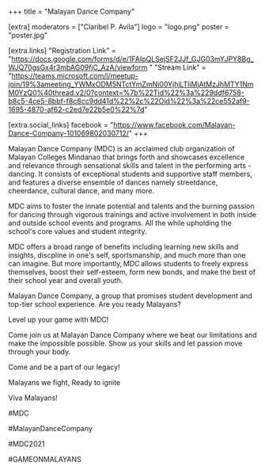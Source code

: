 +++
title = "Malayan Dance Company"

[extra]
moderators = ["Claribel P. Avila"]
logo = "logo.png"
poster = "poster.jpg"

[extra.links]
"Registration Link" = "https://docs.google.com/forms/d/e/1FAIpQLSejSF2JJf_GJG03mYJPY8Bg_WJQ70gsGx4r3mbAG09fjC_AzA/viewform "
"Stream Link" = "https://teams.microsoft.com/l/meetup-join/19%3ameeting_YWMxODM5NTctYmZmNi00YjhjLTliMjAtMzJhMTY1NmM0YzQ0%40thread.v2/0?context=%7b%22Tid%22%3a%229ddf6758-b8c5-4ce5-8bbf-f8c8cc9dd41d%22%2c%22Oid%22%3a%22ce552af9-1695-4870-af62-c2ed7e22b5e0%22%7d"

[extra.social_links]
facebook = "https://www.facebook.com/Malayan-Dance-Company-101069802030712/"
+++

Malayan Dance Company (MDC) is an acclaimed club organization of Malayan Colleges Mindanao that brings forth and showcases excellence and relevance through sensational skills and talent in the performing arts - dancing. It consists of exceptional students and supportive staff members, and features a diverse ensemble of dances namely streetdance, cheerdance, cultural dance, and many more. 

MDC aims to foster the innate potential and talents and the burning passion for dancing through vigorous trainings and active involvement in both inside and outside school events and programs. All the while upholding the school's core values and student integrity. 

MDC offers a broad range of benefits including learning new skills and insights, discpline in one's self, sportsmanship, and much more than one can imagine. But more importantly, MDC allows students to freely express themselves, boost their self-esteem, form new bonds, and make the best of their school year and overall youth. 

Malayan Dance Company, a group that promises student development and top-tier school experience. Are you ready Malayans? 

Level up your game with MDC! 

Come join us at Malayan Dance Company where we beat our limitations and make the impossible possible. Show us your skills and let passion move through your body.  


Come and be a part of our legacy! 

Malayans we fight, Ready to ignite

Viva Malayans!

#MDC  

#MalayanDanceCompany 

#MDC2021 

#GAMEONMALAYANS 